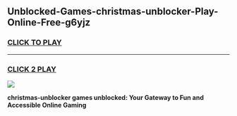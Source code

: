 
## Unblocked-Games-christmas-unblocker-Play-Online-Free-g6yjz
<h3>
<a href="https://premium76.site?title=christmas-unblocker&ref=26A">CLICK TO PLAY</a></h3>
<hr>

<h3>
<a href="https://premium76.site?title=christmas-unblocker&ref=26A">CLICK 2 PLAY</a>
  
</h3>

<a href="https://premium76.site?title=christmas-unblocker&ref=26A"><img src="https://clearcache.store/games.png"></a>


**christmas-unblocker games unblocked: Your Gateway to Fun and Accessible Online Gaming**
